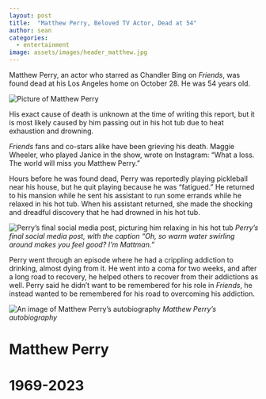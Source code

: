```yaml
---
layout: post
title:  "Matthew Perry, Beloved TV Actor, Dead at 54"
author: sean
categories:
  - entertainment
image: assets/images/header_matthew.jpg
---
```


Matthew Perry, an actor who starred as Chandler Bing on _Friends_, was found dead at his Los Angeles home on October 28. He was 54 years old.

![Picture of Matthew Perry](https://lh7-us.googleusercontent.com/zDMQfShWk7-dWDWYVc79AKOQsIiOwBO3NG5cOYo9YuRZ3LpRmIvIiBAzSJMAJz0JMdZeUDpJfkMsMYmV-aLWR1mg-z4VHcvulQPTZ2YqldFrDHrWWRIv8X3hmsBQiTjU4jQ3EeVsaGEcscxmHPlKwpk)

His exact cause of death is unknown at the time of writing this report, but it is most likely caused by him passing out in his hot tub due to heat exhaustion and drowning.

_Friends_ fans and co-stars alike have been grieving his death. Maggie Wheeler, who played Janice in the show, wrote on Instagram: “What a loss. The world will miss you Matthew Perry.”

Hours before he was found dead, Perry was reportedly playing pickleball near his house, but he quit playing because he was “fatigued.” He returned to his mansion while he sent his assistant to run some errands while he relaxed in his hot tub. When his assistant returned, she made the shocking and dreadful discovery that he had drowned in his hot tub.

![Perry’s final social media post, picturing him relaxing in his hot tub](https://lh7-us.googleusercontent.com/fffxGrIzaAjXyi_SphFGu7dJ4oMKIv0sfZgTTyB-DX9zH9LQwkh1fYitlOrUcEnUu1_6Z0wvmGERX1tgRNtLzjYjC6UHPUbm9VZWFqc8xTL9p9-w2Gb0E3fzSlSKJE8DXZnJ0-VERculO8df8MCFvhg)
_Perry’s final social media post, with the caption “Oh, so warm water swirling around makes you feel good? I’m Mattman.”_

Perry went through an episode where he had a crippling addiction to drinking, almost dying from it. He went into a coma for two weeks, and after a long road to recovery, he helped others to recover from their addictions as well. Perry said he didn’t want to be remembered for his role in _Friends_, he instead wanted to be remembered for his road to overcoming his addiction.

![An image of Matthew Perry’s autobiography](https://lh7-us.googleusercontent.com/tTLKHXbw1HLq58Fc2wAeF45jmLJnbPdaCxdE2_cMPeySUoCHC0Ve6LRWvcICSM4cR6EfxA5q5vU9t1AEwm6acPyOkfzX-RX4OhG9Ih-dRSEOLaa3ITU4WAP9-Fl6EHO7KAruovtCISUd5brjmYZ9dL0)
_Matthew Perry’s autobiography_

# Matthew Perry

# 1969-2023